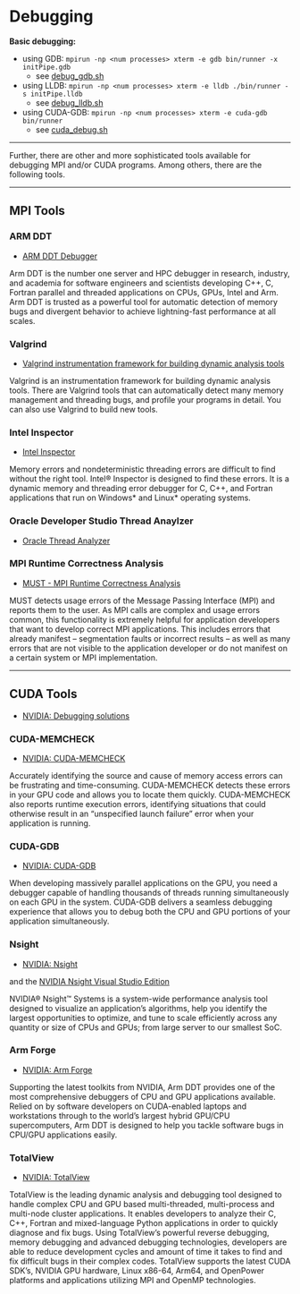 # Debugging

**Basic debugging:**

* using GDB: `mpirun -np <num processes> xterm -e gdb bin/runner -x initPipe.gdb`
	* see [debug_gdb.sh](debug_gdb.sh) 
* using LLDB: `mpirun -np <num processes> xterm -e lldb ./bin/runner -s initPipe.lldb`
	* see [debug_lldb.sh](debug_lldb.sh) 
* using CUDA-GDB: `mpirun -np <num processes> xterm -e cuda-gdb bin/runner`
	* see [cuda_debug.sh](cuda_debug.sh) 

______

Further, there are other and more sophisticated tools available for debugging MPI and/or CUDA programs. Among others, there are the following tools.

______

## MPI Tools

### ARM DDT

* [ARM DDT Debugger](https://www.arm.com/products/development-tools/server-and-hpc/forge/ddt)

Arm DDT is the number one server and HPC debugger in research, industry, and academia for software engineers and scientists developing C++, C, Fortran parallel and threaded applications on CPUs, GPUs, Intel and Arm. Arm DDT is trusted as a powerful tool for automatic detection of memory bugs and divergent behavior to achieve lightning-fast performance at all scales.

### Valgrind

* [Valgrind instrumentation framework for building dynamic analysis tools](https://www.valgrind.org/)

Valgrind is an instrumentation framework for building dynamic analysis tools. There are Valgrind tools that can automatically detect many memory management and threading bugs, and profile your programs in detail. You can also use Valgrind to build new tools.

### Intel Inspector

* [Intel Inspector](https://software.intel.com/content/www/us/en/develop/tools/oneapi/components/inspector.html)

Memory errors and nondeterministic threading errors are difficult to find without the right tool. Intel® Inspector is designed to find these errors. It is a dynamic memory and threading error debugger for C, C++, and Fortran applications that run on Windows* and Linux* operating systems.

### Oracle Developer Studio Thread Anaylzer

* [Oracle Thread Analyzer](https://www.oracle.com/application-development/technologies/developerstudio.html)

### MPI Runtime Correctness Analysis

* [MUST - MPI Runtime Correctness Analysis](https://www.i12.rwth-aachen.de/go/id/nrbe)

MUST detects usage errors of the Message Passing Interface (MPI) and reports them to the user. As MPI calls are complex and usage errors common, this functionality is extremely helpful for application developers that want to develop correct MPI applications. This includes errors that already manifest – segmentation faults or incorrect results – as well as many errors that are not visible to the application developer or do not manifest on a certain system or MPI implementation.

______

## CUDA Tools

* [NVIDIA: Debugging solutions](https://developer.nvidia.com/debugging-solutions)

### CUDA-MEMCHECK

* [NVIDIA: CUDA-MEMCHECK](https://docs.nvidia.com/cuda/cuda-memcheck/index.html)

Accurately identifying the source and cause of memory access errors can be frustrating and time-consuming.  CUDA-MEMCHECK detects these errors in your GPU code and allows you to locate them quickly.  CUDA-MEMCHECK also reports runtime execution errors, identifying situations that could otherwise result in an “unspecified launch failure” error when your application is running.

### CUDA-GDB

* [NVIDIA: CUDA-GDB](https://docs.nvidia.com/cuda/cuda-gdb/index.html)

When developing massively parallel applications on the GPU, you need a debugger capable of handling thousands of threads running simultaneously on each GPU in the system.  CUDA-GDB delivers a seamless debugging experience that allows you to debug both the CPU and GPU portions of your application simultaneously.

### Nsight

* [NVIDIA: Nsight](https://developer.nvidia.com/nsight-systems)

and the [NVIDIA Nsight Visual Studio Edition](https://developer.nvidia.com/nsight-visual-studio-edition)

NVIDIA® Nsight™ Systems is a system-wide performance analysis tool designed to visualize an application’s algorithms, help you identify the largest opportunities to optimize, and tune to scale efficiently across any quantity or size of CPUs and GPUs; from large server to our smallest SoC.

### Arm Forge

* [NVIDIA: Arm Forge](https://developer.nvidia.com/allinea-ddt)

Supporting the latest toolkits from NVIDIA, Arm DDT provides one of the most comprehensive debuggers of CPU and GPU applications available.
Relied on by software developers on CUDA-enabled laptops and workstations through to the world’s largest hybrid GPU/CPU supercomputers, Arm DDT is designed to help you tackle software bugs in CPU/GPU applications easily.

### TotalView

* [NVIDIA: TotalView](https://developer.nvidia.com/totalview-debugger)

TotalView is the leading dynamic analysis and debugging tool designed to handle complex CPU and GPU based multi-threaded, multi-process and multi-node cluster applications. It enables developers to analyze their C, C++, Fortran and mixed-language Python applications in order to quickly diagnose and fix bugs. Using TotalView’s powerful reverse debugging, memory debugging and advanced debugging technologies, developers are able to reduce development cycles and amount of time it takes to find and fix difficult bugs in their complex codes. TotalView supports the latest CUDA SDK’s, NVIDIA GPU hardware, Linux x86-64, Arm64, and OpenPower platforms and applications utilizing MPI and OpenMP technologies.
